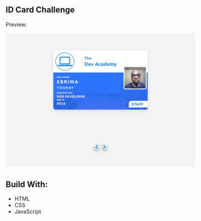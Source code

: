 ## ID Card Challenge

Preview:

<img src="./assets/preview.png"/>



## Build With:

* HTML
* CSS
* JavaScript